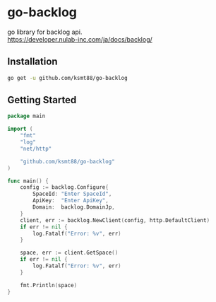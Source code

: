 go-backlog
====

go library for backlog api.  
https://developer.nulab-inc.com/ja/docs/backlog/

## Installation
```bash
go get -u github.com/ksmt88/go-backlog
```

## Getting Started
```go
package main

import (
	"fmt"
	"log"
	"net/http"

	"github.com/ksmt88/go-backlog"
)

func main() {
	config := backlog.Configure{
		SpaceId: "Enter SpaceId",
		ApiKey:  "Enter ApiKey",
		Domain:  backlog.DomainJp,
	}
	client, err := backlog.NewClient(config, http.DefaultClient)
	if err != nil {
		log.Fatalf("Error: %v", err)
	}

	space, err := client.GetSpace()
	if err != nil {
		log.Fatalf("Error: %v", err)
	}

	fmt.Println(space)
}
```
